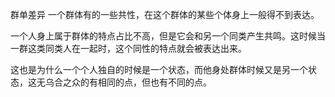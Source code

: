 群单差异 一个群体有的一些共性，在这个群体的某些个体身上一般得不到表达。

一个人身上属于群体的特点占比不高，但是它会和另一个同类产生共鸣。这时候当一群这类同类人在一起时，这个同性的特点就会被表达出来。

这也是为什么一个个人独自的时候是一个状态，而他身处群体时候又是另一个状态，这无乌合之众的有相同的点，但也有不同的点。